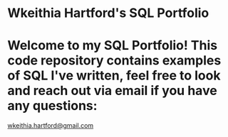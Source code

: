 # Wkeithia Hartford's SQL Portfolio

# Welcome to my SQL Portfolio! This code repository contains examples of SQL I've written, feel free to look and reach out via email if you have any questions:
wkeithia.hartford@gmail.com

